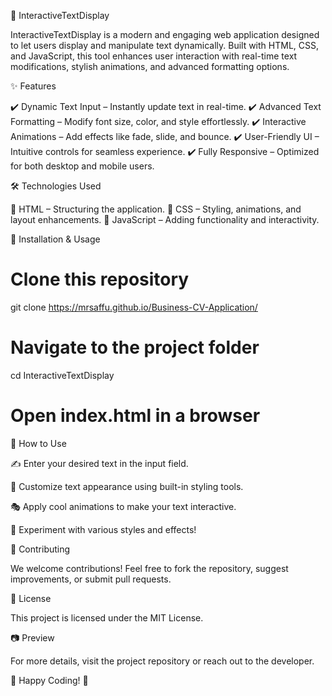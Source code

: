 🚀 InteractiveTextDisplay

InteractiveTextDisplay is a modern and engaging web application designed to let users display and manipulate text dynamically. Built with HTML, CSS, and JavaScript, this tool enhances user interaction with real-time text modifications, stylish animations, and advanced formatting options.

✨ Features

✔️ Dynamic Text Input – Instantly update text in real-time.
✔️ Advanced Text Formatting – Modify font size, color, and style effortlessly.
✔️ Interactive Animations – Add effects like fade, slide, and bounce.
✔️ User-Friendly UI – Intuitive controls for seamless experience.
✔️ Fully Responsive – Optimized for both desktop and mobile users.

🛠️ Technologies Used

🔹 HTML – Structuring the application.
🔹 CSS – Styling, animations, and layout enhancements.
🔹 JavaScript – Adding functionality and interactivity.

🚀 Installation & Usage

# Clone this repository
git clone  https://mrsaffu.github.io/Business-CV-Application/

# Navigate to the project folder
cd InteractiveTextDisplay

# Open index.html in a browser

🎨 How to Use

✍️ Enter your desired text in the input field.

🎨 Customize text appearance using built-in styling tools.

🎭 Apply cool animations to make your text interactive.

🚀 Experiment with various styles and effects!

🤝 Contributing

We welcome contributions! Feel free to fork the repository, suggest improvements, or submit pull requests.

📜 License

This project is licensed under the MIT License.

📷 Preview

For more details, visit the project repository or reach out to the developer.

🎉 Happy Coding! 🚀

